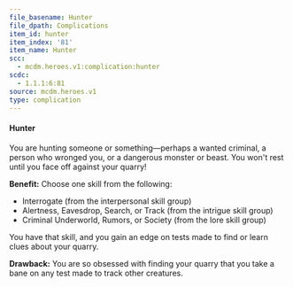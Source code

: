 ```yaml
---
file_basename: Hunter
file_dpath: Complications
item_id: hunter
item_index: '81'
item_name: Hunter
scc:
  - mcdm.heroes.v1:complication:hunter
scdc:
  - 1.1.1:6:81
source: mcdm.heroes.v1
type: complication
---
```


#### Hunter

You are hunting someone or something—perhaps a wanted criminal, a person who wronged you, or a dangerous monster or beast. You won't rest until you face off against your quarry!

**Benefit:** Choose one skill from the following:

- Interrogate (from the interpersonal skill group)
- Alertness, Eavesdrop, Search, or Track (from the intrigue skill group)
- Criminal Underworld, Rumors, or Society (from the lore skill group)

You have that skill, and you gain an edge on tests made to find or learn clues about your quarry.

**Drawback:** You are so obsessed with finding your quarry that you take a bane on any test made to track other creatures.
